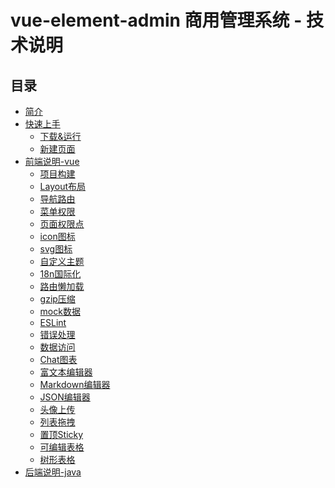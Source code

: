 # vue-element-admin 商用管理系统 - 技术说明

## 目录

* [简介](README.md)
* [快速上手]()
  * [下载&运行](快速上手/下载&运行.md)
  * [新建页面](快速上手/新建页面.md)
* [前端说明-vue]()
  * [项目构建](技术说明/项目构建.md)
  * [Layout布局](技术说明/Layout布局.md)
  * [导航路由](技术说明/导航路由.md)
  * [菜单权限](技术说明/菜单权限.md)
  * [页面权限点](技术说明/页面权限点.md)
  * [icon图标](技术说明/icon图标.md)
  * [svg图标](技术说明/svg图标.md)
  * [自定义主题](技术说明/自定义主题.md)
  * [18n国际化](技术说明/18n国际化.md)
  * [路由懒加载](技术说明/路由懒加载.md)
  * [gzip压缩](技术说明/gzip压缩.md)
  * [mock数据](技术说明/mock数据.md)
  * [ESLint](技术说明/ESLint.md)
  * [错误处理](技术说明/错误处理.md)
  * [数据访问](快速上手/数据访问.md)
  * [Chat图表](常用组件/Chat图表.md)
  * [富文本编辑器](常用组件/富文本编辑器.md)
  * [Markdown编辑器](常用组件/Markdown编辑器.md)
  * [JSON编辑器](常用组件/JSON编辑器.md)
  * [头像上传](常用组件/头像上传.md)
  * [列表拖拽](常用组件/列表拖拽.md)
  * [置顶Sticky](常用组件/置顶Sticky.md)
  * [可编辑表格](常用组件/可编辑表格.md)
  * [树形表格](常用组件/树形表格.md)
* [后端说明-java]()
